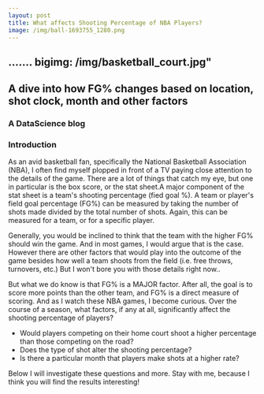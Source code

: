 ```yaml
---
layout: post
title: What affects Shooting Percentage of NBA Players?
image: /img/ball-1693755_1280.png
---
```

.......
bigimg: /img/basketball_court.jpg"
---
  
## A dive into how FG% changes based on location, shot clock, month and other factors

### A DataScience blog


### Introduction

As an avid basketball fan, specifically the National Basketball Association (NBA), I often find myself plopped in front of a TV paying close attention to the details of the game. There are a lot of things that catch my eye, but one in particular is the box score, or the stat sheet.A major component of the stat sheet is a team's shooting percentage (fied goal %). A team or player's field goal percentage (FG%) can be measured by taking the number of shots made divided by the total number of shots. Again, this can be measured for a team, or for a specific player. 

Generally, you would be inclined to think that the team with the higher FG% should win the game. And in most games, I would argue that is the case. However there are other factors that would play into the outcome of the game besides how well a team shoots from the field (i.e. free throws, turnovers, etc.) But I won't bore you with those details right now..

But what we do know is that FG% is a MAJOR factor. After all, the goal is to score more points than the other team, and FG% is a direct measure of scoring. And as I watch these NBA games, I become curious. Over the course of a season, what factors, if any at all, significantly affect the shooting percentage of players?

- Would players competing on their home court shoot a higher percentage than those competing on the road?
- Does the type of shot alter the shooting percentage?
- Is there a particular month that players make shots at a higher rate?

Below I will investigate these questions and more. Stay with me, because I think you will find the results interesting!
